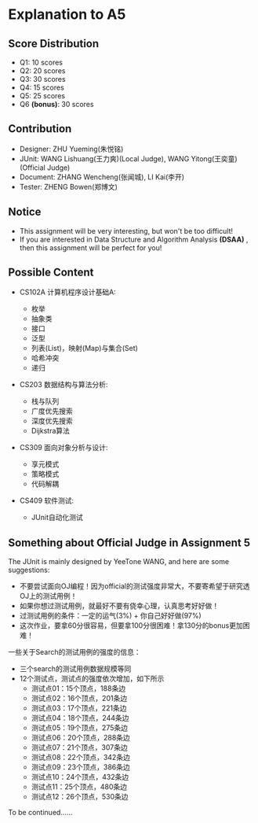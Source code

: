 # Explanation to A5
## Score Distribution
- Q1: 10 scores
- Q2: 20 scores
- Q3: 30 scores
- Q4: 15 scores
- Q5: 25 scores
- Q6 **(bonus)**: 30 scores

## Contribution
- Designer: ZHU Yueming(朱悦铭)
- JUnit: WANG Lishuang(王力爽)(Local Judge), WANG Yitong(王奕童)(Official Judge)
- Document: ZHANG Wencheng(张闻城), LI Kai(李开)
- Tester: ZHENG Bowen(郑博文)

## Notice
- This assignment will be very interesting, but won't be too difficult!      
- If you are interested in Data Structure and Algorithm Analysis **(DSAA)** , then this assignment will be perfect for you!       

## Possible Content

- CS102A 计算机程序设计基础A:
    - 枚举
    - 抽象类
    - 接口
    - 泛型
    - 列表(List)，映射(Map)与集合(Set)
    - 哈希冲突
    - 递归

- CS203 数据结构与算法分析:
    - 栈与队列             
    - 广度优先搜索
    - 深度优先搜索
    - Dijkstra算法  

- CS309 面向对象分析与设计:
    - 享元模式
    - 策略模式
    - 代码解耦

- CS409 软件测试:
    - JUnit自动化测试

## Something about Official Judge in Assignment 5
The JUnit is mainly designed by YeeTone WANG, and here are some suggestions:
- 不要尝试面向OJ编程！因为official的测试强度非常大，不要寄希望于研究透OJ上的测试用例！
- 如果你想过测试用例，就最好不要有侥幸心理，认真思考好好做！
- 过测试用例的条件：一定的运气(3%) + 你自己好好做(97%)
- 这次作业，要拿60分很容易，但要拿100分很困难！拿130分的bonus更加困难！

一些关于Search的测试用例的强度的信息：        
- 三个search的测试用例数据规模等同
- 12个测试点，测试点的强度依次增加，如下所示
    - 测试点01：15个顶点，188条边
    - 测试点02：16个顶点，201条边
    - 测试点03：17个顶点，221条边
    - 测试点04：18个顶点，244条边
    - 测试点05：19个顶点，275条边
    - 测试点06：20个顶点，288条边
    - 测试点07：21个顶点，307条边
    - 测试点08：22个顶点，342条边
    - 测试点09：23个顶点，386条边
    - 测试点10：24个顶点，432条边
    - 测试点11：25个顶点，480条边
    - 测试点12：26个顶点，530条边

To be continued……
